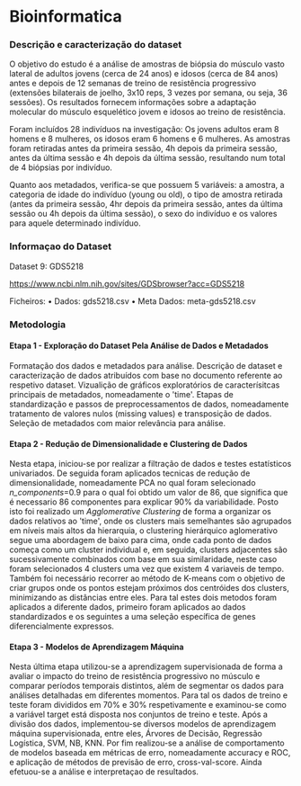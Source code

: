 # Bioinformatica


### Descrição e caracterização do dataset

O objetivo do estudo é a análise de amostras de biópsia do músculo vasto lateral de adultos jovens (cerca de 24 anos) e idosos (cerca de 84 anos) antes e depois de 12 semanas de treino de resistência progressivo (extensões bilaterais de joelho, 3x10 reps, 3 vezes por semana, ou seja, 36 sessões). Os resultados fornecem informações sobre a adaptação molecular do músculo esquelético jovem e idosos ao treino de resistência.

Foram incluídos 28 indivíduos na investigação: Os jovens adultos eram 8 homens e 8 mulheres, os idosos eram 6 homens e 6 mulheres. As amostras foram retiradas antes da primeira sessão, 4h depois da primeira sessão, antes da última sessão e 4h depois da última sessão, resultando num total de 4 biópsias por indivíduo.

Quanto aos metadados, verifica-se que possuem 5 variáveis: a amostra, a categoria de idade do indivíduo (young ou old), o tipo de amostra retirada (antes da primeira sessão, 4hr depois da primeira sessão, antes da última sessão ou 4h depois da última sessão), o sexo do indivíduo e os valores para aquele determinado indivíduo.

### Informaçao do Dataset

Dataset 9: GDS5218

https://www.ncbi.nlm.nih.gov/sites/GDSbrowser?acc=GDS5218

Ficheiros:
• Dados: gds5218.csv
• Meta Dados: meta-gds5218.csv


### Metodologia

#### Etapa 1 - Exploração do Dataset Pela Análise de Dados e Metadados

Formatação dos dados e metadados para análise. Descrição de dataset e caracterização de dados atribuídos com base no documento referente ao respetivo dataset. Vizualição de gráficos exploratórios de caracterísitcas principais de metadados, nomeadamente  o 'time'. Etapas de standardização e passos de preprocessamentos de dados, nomeadamente tratamento de valores nulos (missing values) e transposição de dados. Seleção de metadados com maior relevância para análise.

#### Etapa 2 - Redução de Dimensionalidade e Clustering de Dados

Nesta etapa, iniciou-se por realizar a filtração de dados e testes estatísticos univariados. De seguida foram aplicados tecnicas de redução de dimensionalidade, nomeadamente PCA no qual foram selecionado  *n_components*=0.9 para o qual foi obtido um valor de 86, que significa que é necessario 86 componentes para explicar 90% da variabilidade. Posto isto foi realizado um *Agglomerative Clustering* de forma a organizar os dados relativos  ao 'time', onde os clusters mais semelhantes são agrupados em níveis mais altos da hierarquia, o clustering hierárquico aglomerativo segue uma abordagem de baixo para cima, onde cada ponto de dados começa como um cluster individual e, em seguida, clusters adjacentes são sucessivamente combinados com base em sua similaridade, neste caso foram selecionados 4 clusters uma vez que existem 4 variaveis de tempo. Também foi necessário recorrer ao método de K-means com o objetivo de criar grupos onde os pontos estejam próximos dos centróides dos clusters, minimizando as distâncias entre eles. Para tal estes dois metodos foram aplicados a diferente dados, primeiro foram aplicados ao dados standardizados e os seguintes a uma seleção específica de genes diferencialmente expressos.


#### Etapa 3 - Modelos de Aprendizagem Máquina

Nesta última etapa utilizou-se a aprendizagem supervisionada de forma a avaliar o impacto do treino de resistência progressivo no músculo e comparar períodos temporais distintos, além de segmentar os dados para análises detalhadas em diferentes momentos.
Para tal os dados de treino e teste foram divididos em 70% e 30% respetivamente e examinou-se como a variável target está disposta nos conjuntos de treino e teste.
Após a divisão dos dados, implementou-se diversos modelos de aprendizagem máquina supervisionada, entre eles, Árvores de Decisão, Regressão Logística, SVM, NB, KNN.
Por fim realizou-se a análise de comportamento de modelos baseada em métricas de erro, nomeadamente accuracy e ROC, e aplicação de métodos de previsão de erro, cross-val-score. Ainda efetuou-se a análise e interpretaçao de resultados.






